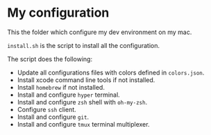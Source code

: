 # My configuration

This the folder which configure my dev environment on my mac.

`install.sh` is the script to install all the configuration.

The script does the following:
- Update all configurations files with colors defined in `colors.json`.
- Install xcode command line tools if not installed.
- Install `homebrew` if not installed.
- Install and configure `hyper` terminal.
- Install and configure `zsh` shell with `oh-my-zsh`.
- Configure `ssh` client.
- Install and configure `git`.
- Install and configure `tmux` terminal multiplexer.